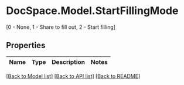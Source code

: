 # DocSpace.Model.StartFillingMode
[0 - None, 1 - Share to fill out, 2 - Start filling]

## Properties

Name | Type | Description | Notes
------------ | ------------- | ------------- | -------------

[[Back to Model list]](../README.md#documentation-for-models) [[Back to API list]](../README.md#documentation-for-api-endpoints) [[Back to README]](../README.md)

